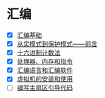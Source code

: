 # 汇编

- [x] [汇编基础](doc/汇编基础.md)
- [x] [从实模式到保护模式——前言](doc/从实模式到保护模式——前沿.md)
- [x] [十六进制计数法](doc/十六进制计数法.md)
- [x] [处理器、内存和指令](doc/处理器-内存-和指令.md)
- [x] [汇编语言和汇编软件](doc/汇编语言和汇编软件.md)
- [x] [虚拟机的安装和使用](doc/虚拟机的安装和使用.md)
- [ ] [编写主扇区引导代码](doc/编写主扇区引导代码.md)